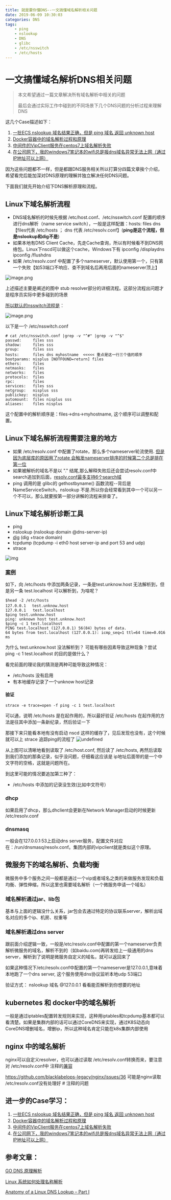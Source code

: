 ```yaml
---
title: 就是要你懂DNS--一文搞懂域名解析相关问题
date: 2019-06-09 10:30:03
categories: DNS
tags:
    - ping
    - nslookup
    - DNS
    - glibc
    - /etc/nsswitch
    - /etc/hosts
---
```




# 一文搞懂域名解析DNS相关问题

> 本文希望通过一篇文章解决所有域名解析中相关的问题 
>
> 最后会通过实际工作中碰到的不同场景下几个DNS问题的分析过程来理解DNS

这几个Case描述如下：

1. [一批ECS nslookup 域名结果正确，但是 ping 域名 返回 unknown host](/2019/01/09/nslookup-OK-but-ping-fail/)
2. [Docker容器中的域名解析过程和原理](/2019/01/12/Docker%E4%B8%AD%E7%9A%84DNS%E8%A7%A3%E6%9E%90%E8%BF%87%E7%A8%8B/)
4. [中间件的VipClient服务在centos7上域名解析失败](/2019/01/13/%E4%B8%AD%E9%97%B4%E4%BB%B6%E7%9A%84%E8%87%AA%E5%B7%B1%E7%9A%84DNS%E6%9C%8D%E5%8A%A1%E5%9C%A8alios7%E4%B8%8A%E5%9F%9F%E5%90%8D%E8%A7%A3%E6%9E%90%E5%A4%B1%E8%B4%A5/)
4. [在公司网下，我的windows7笔记本的wifi总是报dns域名异常无法上网（通过IP地址可以上网）](/2019/01/10/windows7%E7%9A%84wifi%E6%80%BB%E6%98%AF%E6%8A%A5DNS%E5%9F%9F%E5%90%8D%E5%BC%82%E5%B8%B8%E6%97%A0%E6%B3%95%E4%B8%8A%E7%BD%91/)

因为这些问题都不一样，但是都跟DNS服务相关所以打算分四篇文章挨个介绍，希望看完后能加深对DNS原理的理解并独立解决任何DNS问题。

下面我们就先开始介绍下DNS解析原理和流程。

## Linux下域名解析流程

- DNS域名解析的时候先根据 /etc/host.conf、/etc/nsswitch.conf 配置的顺序进行dns解析（name service switch），一般是这样配置：hosts: files dns 【files代表 /etc/hosts ； dns 代表 /etc/resolv.conf】(**ping是这个流程，但是nslookup和dig不是**)
- 如果本地有DNS Client Cache，先走Cache查询，所以有时候看不到DNS网络包。Linux下nscd可以做这个cache，Windows下有 ipconfig /displaydns ipconfig /flushdns 
- 如果 /etc/resolv.conf 中配置了多个nameserver，默认使用第一个，只有第一个失败【如53端口不响应、查不到域名后再用后面的nameserver顶上】

![image.png](https://cdn.jsdelivr.net/gh/plantegg/plantegg.github.io/images/oss/b7458f344de1d1b10c2a6f6ee7f1c501.png)

上述描述主要是阐述的图中 stub resolver部分的详细流程。这部分流程出问题才是程序员实际中更多碰到的场景

[所以默认的nsswitch流程是](https://zwischenzugs.com/2018/06/08/anatomy-of-a-linux-dns-lookup-part-i/)：

![image.png](https://cdn.jsdelivr.net/gh/plantegg/plantegg.github.io/images/oss/82489e801d8f7bd455053315d760614b.png)

以下是一个 /etc/nsswitch.conf

```
# cat /etc/nsswitch.conf |grep -v "^#" |grep -v "^$"
passwd:     files sss
shadow:     files sss
group:      files sss
hosts:      files dns myhostname  <<<<< 重点是这一行三个值的顺序
bootparams: nisplus [NOTFOUND=return] files
ethers:     files
netmasks:   files
networks:   files
protocols:  files
rpc:        files
services:   files sss
netgroup:   nisplus sss
publickey:  nisplus
automount:  files nisplus sss
aliases:    files nisplus
```

这个配置中的解析顺序是：files->dns->myhostname, 这个顺序可以调整和配置。

## Linux下域名解析流程需要注意的地方

- 如果 /etc/resolv.conf 中配置了rotate，那么多个nameserver轮流使用. [但是因为底层库的原因用了rotate 会触发nameserver排序的时候第二个总是排在第一位](https://access.redhat.com/solutions/1426263)
- 如果被解析的域名不是以 "." 结尾,那么解释失败后还会尝试resolv.conf中search追加到后面，[resolv.conf最多支持6个search域](https://access.redhat.com/solutions/58028)
- ping 调用的是 glibc的 gethostbyname() 函数流程--背后是NameServiceSwitch，nslookup 不是.所以你会经常看到其中一个可以另一个不可以，那么就要按第一部分讲解的流程来排查了。

## Linux下域名解析诊断工具

- ping
- nslookup (nslookup domain @dns-server-ip)
- [dig](https://jvns.ca/blog/2021/12/04/how-to-use-dig/) (dig +trace domain)
- tcpdump (tcpdump -i eth0 host server-ip and port 53 and udp)
- strace

![img](https://cdn.jsdelivr.net/gh/plantegg/plantegg.github.io/images/951413iMgBlog/dig.png)

### [案例](https://shawyeok.github.io/article/ping-issue.html)

如下，向 /etc/hosts 中添加两条记录，一条是test.unknow.host 无法解析到，但是另一条 test.localhost 可以解析到，为啥呢？

	$head -2 /etc/hosts
	127.0.0.1　 test.unknow.host
	127.0.0.1   test.localhost
	$ping test.unknow.host
	ping: unknown host test.unknow.host
	$ping -c 1 test.localhost
	PING test.localhost (127.0.0.1) 56(84) bytes of data.
	64 bytes from test.localhost (127.0.0.1): icmp_seq=1 ttl=64 time=0.016 ms

为什么 test.unknow.host 没法解析到？ 可能有哪些因素导致这种现象？尝试 ping -c 1 test.localhost 的目的是做什么？


看完前面的理论我的猜测是两种可能导致这种情况：

- /etc/hosts 没有启用
- 有本地缓存记录了一个unknow host记录

#### 验证

	strace -e trace=open -f ping -c 1 test.localhost

可以通，说明 /etc/hosts 是在起作用的，所以最好验证 /etc/hosts 在起作用的方法是往其中添加一条新纪录，然后验证一下

那接下来只能看本地有没有启动 nscd 这样的缓存了，见后发现也没有，这个时候就可以上 strace 追踪ping的流程了
![undefined](https://cdn.jsdelivr.net/gh/plantegg/plantegg.github.io/images/oss/1560992498945-66445687-3184-4c7d-9fbd-764552025041.png) 

从上图可以清晰地看到读取了 /etc/host.conf, 然后读了 /etc/hosts, 再然后读取到我们添加的那条记录，似乎没问题，仔细看这应该是 ip地址后面带的是一个中文字符的空格，这就是问题所在。

到这里可能的情况要追加第三种了：

- /etc/hosts 中添加的记录没生效(比如中文符号）


### dhcp

如果启用了dhcp，那么dhclient会更新在Network Manager启动的时候更新 /etc/resolv.conf

### dnsmasq

一般会在127.0.0.1:53上启动dns server服务，配置文件对应在：/run/dnsmasq/resolv.conf。集团内部的vipclient就是类似这个原理。


## 微服务下的域名解析、负载均衡

微服务中多个服务之间一般都是通过一个vip或者域名之类的来做服务发现和负载均衡、弹性伸缩，所以这里也需要域名解析（一个微服务申请一个域名）

### 域名解析通过jar、lib包

基本与上面的逻辑没什么关系，jar包会去通过特定的协议联系server，解析出域名对应的多个ip、机房、权重等

### 域名解析通过dns server

跟前面介绍逻辑一致，一般是/etc/resolv.conf中配置的第一个nameserver负责解析微服务的域名，解析不到的（如baidu.com)再转发给上一级通用的dns server，解析到了说明是微服务自定义的域名，就可以返回来了

如果这种情况下/etc/resolv.conf中配置的第一个nameserver是127.0.0.1,意味着本地跑了一个dns server, 这个服务使用dns协议监听本地udp 53端口

验证方式： nslookup 域名 @127.0.0.1 看看能否解析到你想要的地址

## kubernetes 和 docker中的域名解析

一般是通过iptables配置转发规则来实现，这种用iptables和tcpdump基本都可以看清楚。如果是集群内部的话可以通过CoreDNS来实现，通过K8S动态向CoreDNS增删域名，增删ip，所以这种域名肯定只能在k8s集群内部使用

## nginx 中的域名解析

nginx可以自定义resolver，也可以通过读取 /etc/resolv.conf转换而来，要注意对 /etc/resolv.conf中 注释的[兼容](https://serverfault.com/questions/638822/nginx-resolver-address-from-etc-resolv-conf)

https://github.com/blacklabelops-legacy/nginx/issues/36  可能是nginx读取 /etc/resolv.conf没有处理好 # 注释的问题

## 进一步的Case学习：

1. [一批ECS nslookup 域名结果正确，但是 ping 域名 返回 unknown host](/2019/01/09/nslookup-OK-but-ping-fail/)
2. [Docker容器中的域名解析过程和原理](/2019/01/12/Docker%E4%B8%AD%E7%9A%84DNS%E8%A7%A3%E6%9E%90%E8%BF%87%E7%A8%8B/)
3. [中间件的VipClient服务在centos7上域名解析失败](/2019/01/13/%E4%B8%AD%E9%97%B4%E4%BB%B6%E7%9A%84%E8%87%AA%E5%B7%B1%E7%9A%84DNS%E6%9C%8D%E5%8A%A1%E5%9C%A8alios7%E4%B8%8A%E5%9F%9F%E5%90%8D%E8%A7%A3%E6%9E%90%E5%A4%B1%E8%B4%A5/)
4. [在公司网下，我的windows7笔记本的wifi总是报dns域名异常无法上网（通过IP地址可以上网）](/2019/01/10/windows7%E7%9A%84wifi%E6%80%BB%E6%98%AF%E6%8A%A5DNS%E5%9F%9F%E5%90%8D%E5%BC%82%E5%B8%B8%E6%97%A0%E6%B3%95%E4%B8%8A%E7%BD%91/)

## 参考文章：

[GO DNS 原理解析](https://blog.bruceding.me/516.html)

[Linux 系统如何处理名称解析](https://blog.arstercz.com/linux-系统如何处理名称解析)

[Anatomy of a Linux DNS Lookup – Part I](https://zwischenzugs.com/2018/06/08/anatomy-of-a-linux-dns-lookup-part-i/)